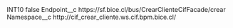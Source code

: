 <?xml version="1.0" encoding="UTF-8"?>
<CustomMetadata xmlns="http://soap.sforce.com/2006/04/metadata" xmlns:xsi="http://www.w3.org/2001/XMLSchema-instance" xmlns:xsd="http://www.w3.org/2001/XMLSchema">
    <label>INT10</label>
    <protected>false</protected>
    <values>
        <field>Endpoint__c</field>
        <value xsi:type="xsd:string">https://sf.bice.cl/bus/CrearClienteCifFacade/crear</value>
    </values>
    <values>
        <field>Namespace__c</field>
        <value xsi:type="xsd:string">http://cif_crear_cliente.ws.cif.bpm.bice.cl/</value>
    </values>
</CustomMetadata>
